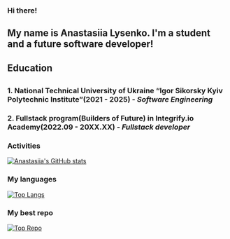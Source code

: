 ### Hi there!

<h2> My name is Anastasiia Lysenko. I'm a student and a future software developer! <h2>

<h2>Education<h2>
<h3>1. National Technical University of Ukraine “Igor Sikorsky Kyiv Polytechnic Institute”(2021 - 2025) - <em>Software Engineering</em><h3>
<h3>2. Fullstack program(Builders of Future) in Integrify.io Academy(2022.09 - 20XX.XX) - <em>Fullstack developer</em><h3>

### Activities
[![Anastasiia's GitHub stats](https://github-readme-stats.vercel.app/api?username=Nanaier&show_icons=true&theme=onedark)](https://github.com/Nanaier/github-readme-stats)

### My languages
[![Top Langs](https://github-readme-stats.vercel.app/api/top-langs/?username=Nanaier&hide=TeX)](https://github.com/Nanaier/github-readme-stats)

### My best repo
[![Top Repo](https://github-readme-stats.vercel.app/api/pin/?username=Nanaier&repo=kursova_robota)](https://github.com/Nanaier/kursova_robota)
